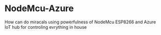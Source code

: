 # NodeMcu-Azure
How can do miracals using powerfulness of NodeMcu ESP8266 and  Azure IoT hub  for controling evrything in house 
